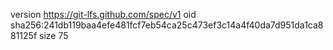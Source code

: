 version https://git-lfs.github.com/spec/v1
oid sha256:241db119baa4efe481fcf7eb54ca25c473ef3c14a4f40da7d951da1ca881125f
size 75
